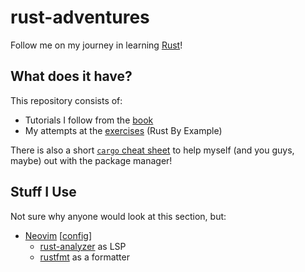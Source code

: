 # rust-adventures

Follow me on my journey in learning [Rust](https://www.rust-lang.org/learn)!

## What does it have?

This repository consists of:

- Tutorials I follow from the [book](https://doc.rust-lang.org/book)
- My attempts at the [exercises](https://doc.rust-lang.org/stable/rust-by-example) (Rust By Example)

There is also a short [`cargo` cheat sheet](https://github.com/g-e-o-m-e-t-r-i-c/rust-adventures/blob/master/cargo-help.md) to help myself (and you guys, maybe) out with the package manager!

## Stuff I Use

Not sure why anyone would look at this section, but:

- [Neovim](http://neovim.io/) [[config](https://github.com/g-e-o-m-e-t-r-i-c/dotfiles/tree/master/.config/nvim)]
  - [rust-analyzer](https://github.com/rust-analyzer/rust-analyzer) as LSP
  - [rustfmt](https://github.com/rust-analyzer/rust-analyzer) as a formatter
